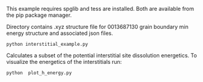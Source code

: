 This example requires spglib and tess are installed. Both are available from the pip package manager.

Directory contains .xyz structure file for 0013687130 grain 
boundary min energy structure and associated json files. 

  ``python interstitial_example.py``

Calculates a subset of the potential interstitial site dissolution energetics.
To visualize the energetics of the interstitials run:

  ``python  plot_h_energy.py``
